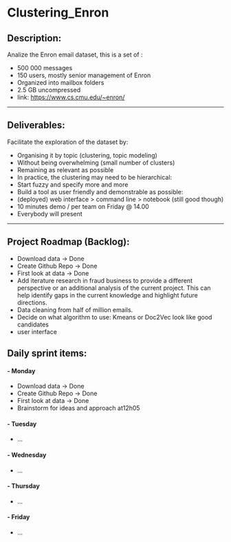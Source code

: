 # Clustering_Enron

## Description:

Analize the Enron email dataset, this is a set of :
- 500 000 messages
- 150 users, mostly senior management of Enron
- Organized into mailbox folders
- 2.5 GB uncompressed
- link: https://www.cs.cmu.edu/~enron/
---
## Deliverables:

 Facilitate the exploration of the dataset by:
-  Organising it by topic (clustering, topic modeling)
- Without being overwhelming (small number of clusters)
- Remaining as relevant as possible
- In practice, the clustering may need to be hierarchical:
- Start fuzzy and specify more and more
- Build a tool as user friendly and demonstrable as possible:
- (deployed) web interface > command line > notebook (still good though)
- 10 minutes demo / per team on Friday @ 14.00
- Everybody will present
---

## Project Roadmap (Backlog):
- Download data -> Done
- Create Github Repo -> Done
- First look at data -> Done
- Add iterature research in fraud business to provide a different perspective or an additional analysis of the current project. This can help identify gaps in the current knowledge and highlight future directions. 
- Data cleaning from half of million emails. 
- Decide on what algorithm to use: Kmeans or Doc2Vec look like good candidates
- user interface

## Daily sprint items:

#### - Monday
- Download data -> Done
- Create Github Repo -> Done
- First look at data -> Done
- Brainstorm for ideas and approach at12h05

#### - Tuesday
- ...
#### - Wednesday
- ...
#### - Thursday
- ...
#### - Friday
- ...


